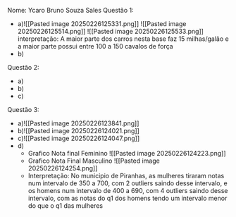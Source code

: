 Nome: Ycaro Bruno Souza Sales
Questão 1:
- a)![[Pasted image 20250226125331.png]]
![[Pasted image 20250226125514.png]]
![[Pasted image 20250226125533.png]]
interpretação: A maior parte dos carros nesta base faz 15 milhas/galão e a maior parte possui entre 100 a 150 cavalos de força
- b)

Questão 2:
- a)
- b)
- c)

Questão 3:
- a)![[Pasted image 20250226123841.png]]
- b)![[Pasted image 20250226124021.png]]
- c)![[Pasted image 20250226124047.png]]
- d) 
	- Grafico Nota final Feminino
	![[Pasted image 20250226124223.png]]
	- Grafico Nota Final Masculino
	![[Pasted image 20250226124254.png]]
	- Interpretação: No municipio de Piranhas, as mulheres tiraram notas num intervalo de 350 a 700, com 2 outliers saindo desse intervalo, e os homens num intervalo de 400 a 690, com 4 outliers saindo desse intervalo, com as notas do q1 dos homens tendo um intervalo menor do que o q1 das mulheres